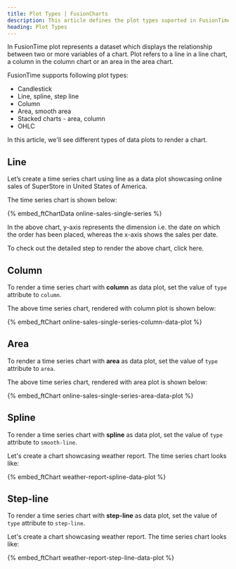 ```yaml
---
title: Plot Types | FusionCharts
description: This article defines the plot types suported in FusionTime.
heading: Plot Types
---
```


In FusionTime plot represents a dataset which displays the relationship between two or more variables of a chart. Plot refers to a line in a line chart, a column in the column chart or an area in the area chart.

FusionTime supports following plot types:

* Candlestick
* Line, spline, step line
* Column
* Area, smooth area
* Stacked charts - area, column
* OHLC

In this article, we'll see different types of data plots to render a chart.

## Line

Let’s create a time series chart using line as a data plot showcasing online sales of SuperStore in United States of America. 

The time series chart is shown below:

{% embed_ftChartData online-sales-single-series %}

In the above chart, y-axis represents the dimension i.e. the date on which the order has been placed, whereas the x-axis shows the sales per date.

To check out the detailed step to render the above chart, click here.

## Column

To render a time series chart with **column** as data plot, set the value of `type` attribute to `column`.

The above time series chart, rendered with column plot is shown below:

{% embed_ftChart online-sales-single-series-column-data-plot %}

## Area

To render a time series chart with **area** as data plot, set the value of `type` attribute to `area`.

The above time series chart, rendered with area plot is shown below:

{% embed_ftChart online-sales-single-series-area-data-plot %}

## Spline

To render a time series chart with **spline** as data plot, set the value of `type` attribute to `smooth-line`.

Let's create a chart showcasing weather report. The time series chart looks like:

{% embed_ftChart weather-report-spline-data-plot %}

## Step-line

To render a time series chart with **step-line** as data plot, set the value of `type` attribute to `step-line`.

Let's create a chart showcasing weather report. The time series chart looks like:

{% embed_ftChart weather-report-step-line-data-plot %}